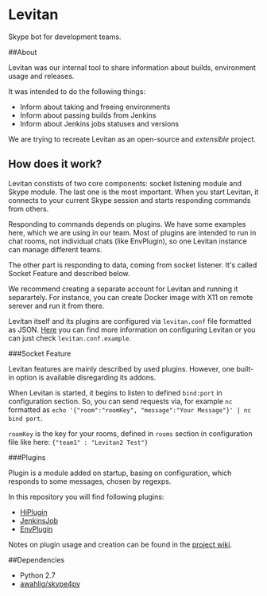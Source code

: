 Levitan
=======

Skype bot for development teams. 


##About

Levitan was our internal tool to share information about builds, environment usage and releases.

It was intended to do the following things:

* Inform about taking and freeing environments
* Inform about passing builds from Jenkins
* Inform about Jenkins jobs statuses and versions

We are trying to recreate Levitan as an open-source and *extensible* project.
 
 
## How does it work? 

Levitan constists of two core components: socket listening module and Skype module. The last one is the most important. When you start Levitan, it connects to your current Skype session and starts responding commands from others. 

Responding to commands depends on plugins. We have some examples here, which we are using in our team. Most of plugins are intended to run in chat rooms, not individual chats (like EnvPlugin), so one Levitan instance can manage different teams. 

The other part is responding to data, coming from socket listener. It's called Socket Feature and described below.

We recommend creating a separate account for Levitan and running it separartely. For instance, you can create Docker image with X11 on remote serever and run it from there. 

Levitan itself and its plugins are configured via `levitan.conf` file formatted as JSON. [Here](https://github.com/Sicness/levitan/wiki/Configuration) you can find more information on configuring Levitan or you can just check `levitan.conf.example`. 


###Socket Feature

Levitan features are mainly described by used plugins. However, one built-in option is available
disregarding its addons.

When Levitan is started, it begins to listen to defined `bind:port` in configuration section. So, you can send requests
via, for example `nc` formatted as `echo '{"room":"roomKey", "message":"Your Message"}' | nc bind port`.

`roomKey` is the key for your rooms, defined in `rooms` section in configuration file like here:
`{"team1" : "Levitan2 Test"}`


###Plugins

Plugin is a module added on startup, basing on configuration, which responds to some messages, chosen by regexps. 

In this repository you will find following plugins:

* [HiPlugin](https://github.com/Sicness/levitan/wiki/HiPlugin)
* [JenkinsJob](https://github.com/Sicness/levitan/wiki/JenkinsJob)
* [EnvPlugin](https://github.com/Sicness/levitan/wiki/EnvPlugin)

Notes on plugin usage and creation can be found in the [project wiki](https://github.com/Sicness/levitan/wiki).


##Dependencies

* Python 2.7
* [awahlig/skype4py](https://github.com/awahlig/skype4py)
